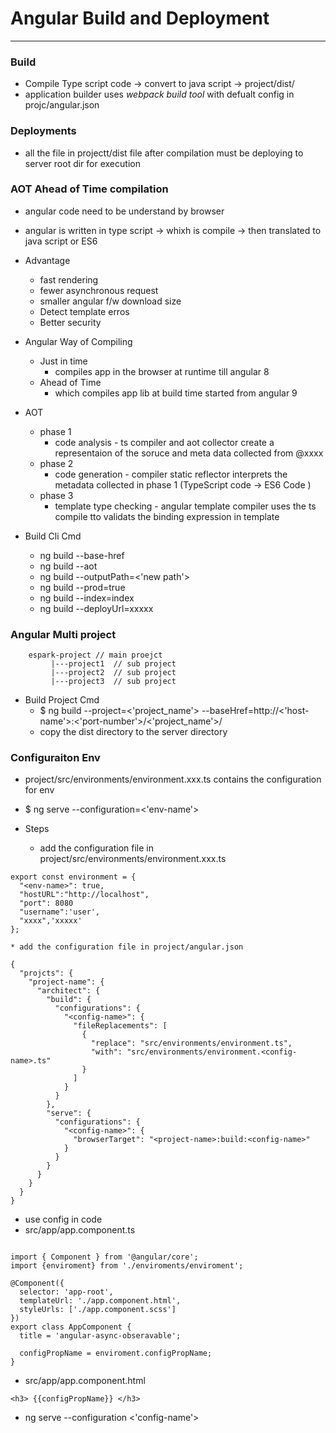 # Angular Build and Deployment 

---

### Build 
* Compile Type script code -> convert to java script -> project/dist/  
* application builder uses *webpack build tool* with defualt config in projc/angular.json 

### Deployments 
* all the file in projectt/dist file after compilation  must be deploying to server root dir for execution 



### AOT Ahead of Time compilation 
* angular code need to be understand by browser 
* angular is written in type script -> whixh is compile -> then translated to java script or ES6 
* Advantage 
	* fast rendering 
	* fewer asynchronous request 
	* smaller angular f/w download size 
	* Detect template erros 
	* Better security 

* Angular Way of Compiling 
	* Just in time 
		* compiles app in the browser at runtime till angular 8 
	* Ahead of Time 
		* which compiles app lib at build time started from angular 9 

* AOT 
	* phase 1 
		* code analysis - ts compiler and aot collector create a representaion of the soruce and meta data collected from @xxxx 
	* phase 2 
		* code generation - compiler static reflector interprets the metadata collected in phase 1 (TypeScript code -> ES6 Code )
	* phase 3 
		* template type checking - angular template compiler uses the ts compile tto validats the binding expression in template  


* Build Cli Cmd 
	* ng build --base-href 
	* ng build --aot
	* ng build --outputPath=<'new path'>
	* ng build --prod=true
	* ng build --index=index
	* ng build --deployUrl=xxxxx


### Angular Multi project 
```
    espark-project // main proejct 
         |---project1  // sub project
    	 |---project2  // sub project
    	 |---project3  // sub project
```
* Build Project Cmd 
	* $ ng build --project=<'project_name'> --baseHref=http://<'host-name'>:<'port-number'>/<'project_name'>/
	* copy the dist directory to the server directory 


### Configuraiton Env 
* project/src/environments/environment.xxx.ts contains the configuration for env 
* $ ng serve --configuration=<'env-name'>


* Steps 
	* add the configuration file in project/src/environments/environment.xxx.ts
```
export const environment = {
  "<env-name>": true,
  "hostURL":"http://localhost",
  "port": 8080 
  "username":'user',
  "xxxx",'xxxxx'
};
```
	* add the configuration file in project/angular.json 
```
{
  "projcts": {
    "project-name": {
      "architect": {
        "build": {
          "configurations": {
            "<config-name>": {
              "fileReplacements": [
                {
                  "replace": "src/environments/environment.ts",
                  "with": "src/environments/environment.<config-name>.ts"
                }
              ]
            }
          }
        },
        "serve": {
          "configurations": {
            "<config-name>": {
              "browserTarget": "<project-name>:build:<config-name>"
            }
          }
        }
      }
    }
  }
}
```

* use config in code 
* src/app/app.component.ts
```

import { Component } from '@angular/core';
import {enviroment} from './enviroments/enviroment';

@Component({
  selector: 'app-root',
  templateUrl: './app.component.html',
  styleUrls: ['./app.component.scss']
})
export class AppComponent {
  title = 'angular-async-obseravable';

  configPropName = enviroment.configPropName;
}

```

* src/app/app.component.html 
```
<h3> {{configPropName}} </h3> 
```

* ng serve --configuration <'config-name'>



